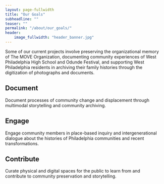 ```yaml
---
layout: page-fullwidth
title: "Our Goals"
subheadline: ""
teaser: ""
permalink: "/about/our_goals/"
header:
    image_fullwidth: "header_banner.jpg"
---
```

<p>Some of our current projects involve preserving the organizational memory of The MOVE Organization, documenting community experiences of West Philadelphia High School and Odunde Festival, and supporting West Philadelphia residents in archiving their family histories through the digitization of photographs and documents.</p>

<h2>Document</h2>
<p>Document processes of community change and displacement through multimodal storytelling and community archiving.</p>

<h2>Engage</h2>
<p>Engage community members in place-based inquiry and intergenerational dialogue about the histories of Philadelphia communities and recent transformations.</p>

<h2>Contribute</h2>
<p>Curate physical and digital spaces for the public to learn from and contribute to community preservation and storytelling.</p>